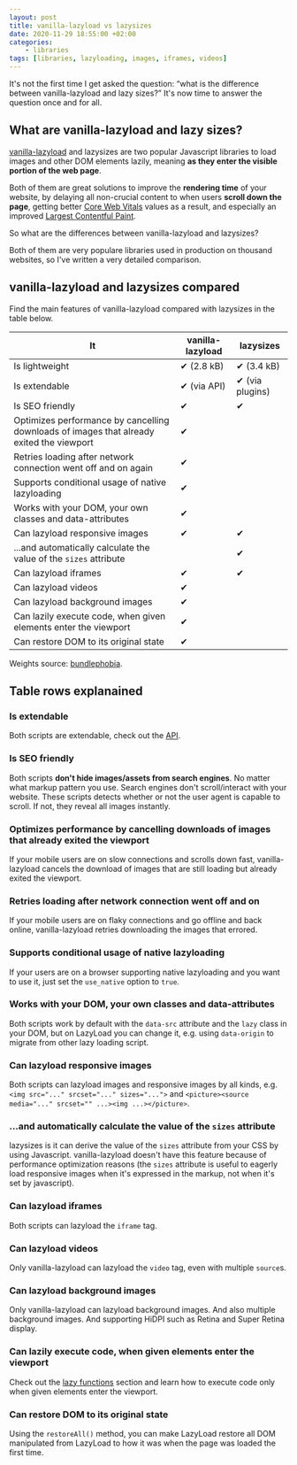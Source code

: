 ```yaml
---
layout: post
title: vanilla-lazyload vs lazysizes
date: 2020-11-29 18:55:00 +02:00
categories:
    - libraries
tags: [libraries, lazyloading, images, iframes, videos]
---
```


It's not the first time I get asked the question: <q>what is the difference between vanilla-lazyload and lazy sizes?</q> It's now time to answer the question once and for all.

<!-- 🤫 Quick answer: find all the differences [in this table](https://github.com/verlok/vanilla-lazyload/blob/master/README.md#vanilla-lazyload-vs-lazysizes) -->

## What are vanilla-lazyload and lazy sizes?

[vanilla-lazyload](https://github.com/verlok/vanilla-lazyload/) and lazysizes are two popular Javascript libraries to load images and other DOM elements lazily, meaning <strong>as they enter the visible portion of the web page</strong>. 

Both of them are great solutions to improve the <strong>rendering time</strong> of your website, by delaying all non-crucial content to when users <strong>scroll down the page</strong>, getting better [Core Web Vitals](https://web.dev/cwv) values as a result, and especially an improved [Largest Contentful Paint](https://web.dev/lcp). 

So what are the differences between vanilla-lazyload and lazysizes? 

Both of them are very populare libraries used in production on thousand websites, so I've written a very detailed comparison. 

## vanilla-lazyload and lazysizes compared 

Find the main features of vanilla-lazyload compared with lazysizes in the table below. 

| It                                                                                       | vanilla-lazyload | lazysizes   |
| ---------------------------------------------------------------------------------------- | ---------------- | ----------- |
| Is lightweight                                                                           | ✔ (2.8 kB)       | ✔ (3.4 kB)  |
| Is extendable                                                                            | ✔ (via API)          | ✔ (via plugins) |
| Is SEO friendly                                                                          | ✔                | ✔           |
| Optimizes performance by cancelling downloads of images that already exited the viewport | ✔                |             |
| Retries loading after network connection went off and on again                                 | ✔                |             |
| Supports conditional usage of native lazyloading                                         | ✔                |             |
| Works with your DOM, your own classes and data-attributes                                | ✔                |             |
| Can lazyload responsive images                                                           | ✔                | ✔           |
| ...and automatically calculate the value of the `sizes` attribute                        |                  | ✔           |
| Can lazyload iframes                                                                     | ✔                | ✔           |
| Can lazyload videos                                                                      | ✔                |             |
| Can lazyload background images                                                           | ✔                |             |
| Can lazily execute code, when given elements enter the viewport                          | ✔                |             |
| Can restore DOM to its original state                                                    | ✔                |             |

Weights source: [bundlephobia](https://bundlephobia.com/). 

## Table rows explanained

### Is extendable

Both scripts are extendable, check out the [API](#-api).

### Is SEO friendly

Both scripts **don't hide images/assets from search engines**. No matter what markup pattern you use. Search engines don't scroll/interact with your website. These scripts detects whether or not the user agent is capable to scroll. If not, they reveal all images instantly.

### Optimizes performance by cancelling downloads of images that already exited the viewport

If your mobile users are on slow connections and scrolls down fast, vanilla-lazyload cancels the download of images that are still loading but already exited the viewport.

### Retries loading after network connection went off and on

If your mobile users are on flaky connections and go offline and back online, vanilla-lazyload retries downloading the images that errored.

### Supports conditional usage of native lazyloading

If your users are on a browser supporting native lazyloading and you want to use it, just set the `use_native` option to `true`.

### Works with your DOM, your own classes and data-attributes

Both scripts work by default with the `data-src` attribute and the `lazy` class in your DOM, but on LazyLoad you can change it, e.g. using `data-origin` to migrate from other lazy loading script.

### Can lazyload responsive images

Both scripts can lazyload images and responsive images by all kinds, e.g. `<img src="..." srcset="..." sizes="...">` and `<picture><source media="..." srcset="" ...><img ...></picture>`.

### ...and automatically calculate the value of the `sizes` attribute

lazysizes is it can derive the value of the `sizes` attribute from your CSS by using Javascript.
vanilla-lazyload doesn't have this feature because of performance optimization reasons (the `sizes` attribute is useful to eagerly load responsive images when it's expressed in the markup, not when it's set by javascript).

### Can lazyload iframes

Both scripts can lazyload the `iframe` tag.

### Can lazyload videos

Only vanilla-lazyload can lazyload the `video` tag, even with multiple `source`s.

### Can lazyload background images

Only vanilla-lazyload can lazyload background images. And also multiple background images. And supporting HiDPI such as Retina and Super Retina display.

### Can lazily execute code, when given elements enter the viewport

Check out the [lazy functions](#lazy-functions) section and learn how to execute code only when given elements enter the viewport.

### Can restore DOM to its original state

Using the `restoreAll()` method, you can make LazyLoad restore all DOM manipulated from LazyLoad to how it was when the page was loaded the first time. 
